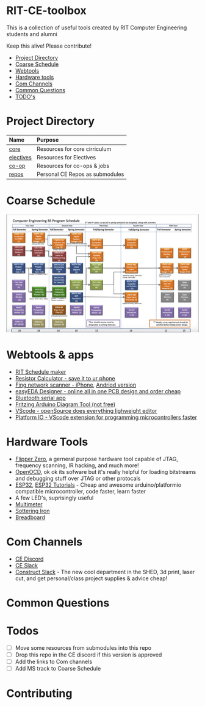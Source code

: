 # RIT-CE-toolbox
This is a collection of useful tools created by RIT Computer Engineering students and alumni

Keep this alive! Please contribute!

- [Project Directory](#project-directory)
- [Coarse Schedule](#coarse-schedule)
- [Webtools](#webtools)
- [Hardware tools](#hardware-tools)
- [Com Channels](#com-channels)
- [Common Questions](#common-questions)
- [TODO's](#todos)

# Project Directory
| Name                           | Purpose                                       | 
| :--                            | :--                                           |
|[core](/core)                   | Resources for core cirriculum                 |
|[electives](/electives)         | Resources for Electives                       |
|[co-op](/co-op)                 | Resources for co-ops & jobs                   |
|[repos](/repos )                | Personal CE Repos as submodules               |

# Coarse Schedule
<img src="BS_2020_Flowchart.png">

# Webtools & apps
- [RIT Schedule maker](https://schedulemaker.csh.rit.edu/generate)
- [Resistor Calculator - save it to ur phone](https://www.calculator.net/resistor-calculator.html)
- [Fing network scanner - iPhone](https://apps.apple.com/au/app/fing-network-scanner/id430921107), [Andriod version](https://play.google.com/store/apps/details?id=com.overlook.android.fing&hl=en_US&gl=US&pli=1)
- [easyEDA Designer - online all in one PCB design and order cheap](https://easyeda.com)
- [Bluetooth serial app]()
- [Fritzing Arduino Diagram Tool (not free)]()
- [VScode - openSource does everything lighweight editor]()
- [Platform IO - VScode extension for programming microcontrollers faster]()

# Hardware Tools
- [Flipper Zero](https://flipperzero.one/), a gerneral purpose hardware tool capable of JTAG, frequency scanning, IR hacking, and much more!
- [OpenOCD](https://openocd.org/), ok ok its sofware but it's really helpful for loading bitstreams and debugging stuff over JTAG or other protocals
- [ESP32](https://www.amazon.com/s?k=esp32+devkit), [ESP32 Tutorials](https://randomnerdtutorials.com/getting-started-with-esp32/) - Cheap and awesome arduino/platformio compatible microcontroller, code faster, learn faster
- A few LED's, suprisingly useful
- [Multimeter](https://www.amazon.com/s?k=multimeter)
- [Sottering Iron](https://www.amazon.com/s?k=soldering+iron)
- [Breadboard](https://www.amazon.com/s?k=breadboard)

# Com Channels
- [CE Discord]()
- [CE Slack]()
- [Construct Slack]() - The new cool department in the SHED, 3d print, laser cut, and get personal/class project supplies & advice cheap!

# Common Questions

# Todos
- [ ] Move some resources from submodules into this repo
- [ ] Drop this repo in the CE discord if this version is approved
- [ ] Add the links to Com channels
- [ ] Add MS track to Coarse Schedule

# Contributing
